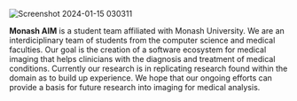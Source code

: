 ![Screenshot 2024-01-15 030311](https://github.com/MonashAIM/.github/assets/72686983/4e1f0291-9174-49f6-8296-056c3597bbac)

**Monash AIM** is a student team affiliated with Monash University. We are an interdiciplinary team of students from the computer science and medical faculties. Our goal is the creation of a software ecosystem for medical imaging that helps clinicians with the diagnosis and treatment of medical conditions. Currently our research is in replicating research found within the domain as to build up experience. We hope that our ongoing efforts can provide a basis for future research into imaging for medical analysis.
